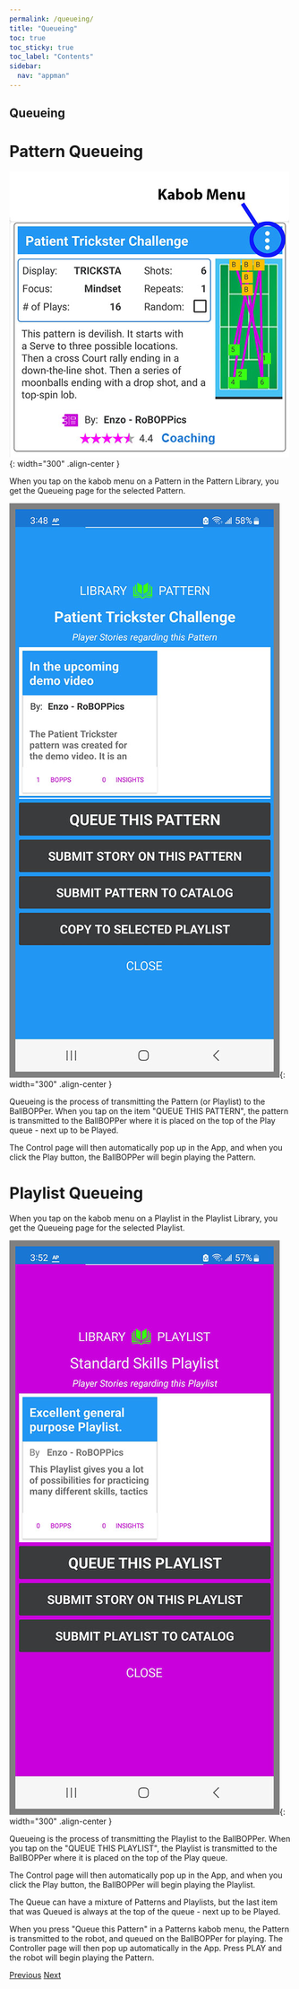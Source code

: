 ```yaml
---
permalink: /queueing/
title: "Queueing"
toc: true
toc_sticky: true
toc_label: "Contents"
sidebar:
  nav: "appman"
---
```


## Queueing

# Pattern Queueing

![KabobMenu Image](../assets/images/KabobMenu001_500.jpg){: width="300" .align-center } 

When you tap on the kabob menu on a Pattern in the Pattern Library, you get the Queueing page for the selected Pattern.

![PatternModal Image](../assets/images/PatternModal005_500.jpg){: width="300" .align-center } 

Queueing is the process of transmitting the Pattern (or Playlist) to the BallBOPPer. When you tap on the item "QUEUE THIS PATTERN", the pattern is transmitted to the BallBOPPer where it is placed on the top of the Play queue - next up to be Played.

The Control page will then automatically pop up in the App, and when you click the Play button, the BallBOPPer will begin playing the Pattern.

# Playlist Queueing

When you tap on the kabob menu on a Playlist in the Playlist Library, you get the Queueing page for the selected Playlist.

![PlaylistModal Image](../assets/images/PlaylistModal005_500.jpg){: width="300" .align-center }

Queueing is the process of transmitting the Playlist to the BallBOPPer. When you tap on the "QUEUE THIS PLAYLIST", the Playlist is transmitted to the BallBOPPer where it is placed on the top of the Play queue.  

The Control page will then automatically pop up in the App, and when you click the Play button, the BallBOPPer will begin playing the Playlist.

The Queue can have a mixture of Patterns and Playlists, but the last item that was Queued is always at the top of the queue - next up to be Played.

When you press "Queue this Pattern" in a Patterns kabob menu, the Pattern is transmitted to the robot, and queued on the BallBOPPer for playing. The Controller page will then pop up automatically in the App. Press PLAY and the robot will begin playing the Pattern. 

  <nav class="pagination">
      <a href="/BallBOPPer/shotDesigner/" class="pagination--pager" title="Shot Designer">Previous</a>
      <a href="/BallBOPPer/coreController/" class="pagination--pager" title="Core Controller">Next</a> 
  </nav>
